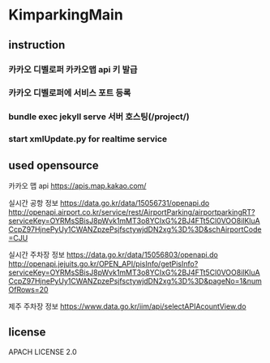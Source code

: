 # KimparkingMain

## instruction
### 카카오 디벨로퍼 카카오맵 api 키 발급
### 카카오 디벨로퍼에 서비스 포트 등록
### bundle exec jekyll serve 서버 호스팅(/project/)
### start xmlUpdate.py for realtime service

## used opensource
카카오 맵 api
https://apis.map.kakao.com/

실시간 공항 정보
https://data.go.kr/data/15056731/openapi.do
http://openapi.airport.co.kr/service/rest/AirportParking/airportparkingRT?serviceKey=OYRMsSBisJ8pWvk1mMT3o8YCIxG%2BJ4FTt5Cl0VOO8ilKluACcpZ97HjnePyUy1CWANZpzePsjfsctywjdDN2xg%3D%3D&schAirportCode=CJU

실시간 주차장 정보
https://data.go.kr/data/15056803/openapi.do
http://openapi.jejuits.go.kr/OPEN_API/pisInfo/getPisInfo?serviceKey=OYRMsSBisJ8pWvk1mMT3o8YCIxG%2BJ4FTt5Cl0VOO8ilKluACcpZ97HjnePyUy1CWANZpzePsjfsctywjdDN2xg%3D%3D&pageNo=1&numOfRows=20

제주 주차장 정보
https://www.data.go.kr/iim/api/selectAPIAcountView.do

## license
APACH LICENSE 2.0
